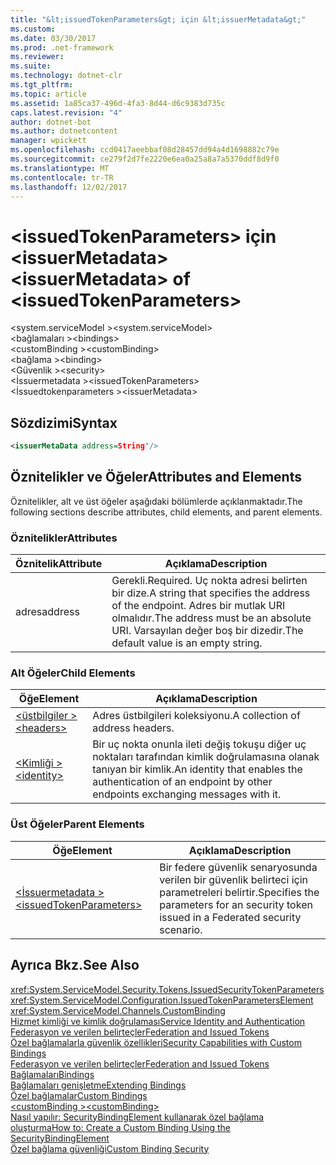 ```yaml
---
title: "&lt;issuedTokenParameters&gt; için &lt;issuerMetadata&gt;"
ms.custom: 
ms.date: 03/30/2017
ms.prod: .net-framework
ms.reviewer: 
ms.suite: 
ms.technology: dotnet-clr
ms.tgt_pltfrm: 
ms.topic: article
ms.assetid: 1a85ca37-496d-4fa3-8d44-d6c9383d735c
caps.latest.revision: "4"
author: dotnet-bot
ms.author: dotnetcontent
manager: wpickett
ms.openlocfilehash: ccd0417aeebbaf08d28457dd94a4d1698882c79e
ms.sourcegitcommit: ce279f2d7fe2220e6ea0a25a8a7a5370ddf8d9f0
ms.translationtype: MT
ms.contentlocale: tr-TR
ms.lasthandoff: 12/02/2017
---
```

# <a name="ltissuermetadatagt-of-ltissuedtokenparametersgt"></a><span data-ttu-id="ff574-102">&lt;issuedTokenParameters&gt; için &lt;issuerMetadata&gt;</span><span class="sxs-lookup"><span data-stu-id="ff574-102">&lt;issuerMetadata&gt; of &lt;issuedTokenParameters&gt;</span></span>
<span data-ttu-id="ff574-103">\<system.serviceModel ></span><span class="sxs-lookup"><span data-stu-id="ff574-103">\<system.serviceModel></span></span>  
<span data-ttu-id="ff574-104">\<bağlamaları ></span><span class="sxs-lookup"><span data-stu-id="ff574-104">\<bindings></span></span>  
<span data-ttu-id="ff574-105">\<customBinding ></span><span class="sxs-lookup"><span data-stu-id="ff574-105">\<customBinding></span></span>  
<span data-ttu-id="ff574-106">\<bağlama ></span><span class="sxs-lookup"><span data-stu-id="ff574-106">\<binding></span></span>  
<span data-ttu-id="ff574-107">\<Güvenlik ></span><span class="sxs-lookup"><span data-stu-id="ff574-107">\<security></span></span>  
<span data-ttu-id="ff574-108">\<İssuermetadata ></span><span class="sxs-lookup"><span data-stu-id="ff574-108">\<issuedTokenParameters></span></span>  
<span data-ttu-id="ff574-109">\<İssuedtokenparameters ></span><span class="sxs-lookup"><span data-stu-id="ff574-109">\<issuerMetadata></span></span>  
  
## <a name="syntax"></a><span data-ttu-id="ff574-110">Sözdizimi</span><span class="sxs-lookup"><span data-stu-id="ff574-110">Syntax</span></span>  
  
```xml  
<issuerMetaData address=String"/>  
```  
  
## <a name="attributes-and-elements"></a><span data-ttu-id="ff574-111">Öznitelikler ve Öğeler</span><span class="sxs-lookup"><span data-stu-id="ff574-111">Attributes and Elements</span></span>  
 <span data-ttu-id="ff574-112">Öznitelikler, alt ve üst öğeler aşağıdaki bölümlerde açıklanmaktadır.</span><span class="sxs-lookup"><span data-stu-id="ff574-112">The following sections describe attributes, child elements, and parent elements.</span></span>  
  
### <a name="attributes"></a><span data-ttu-id="ff574-113">Öznitelikler</span><span class="sxs-lookup"><span data-stu-id="ff574-113">Attributes</span></span>  
  
|<span data-ttu-id="ff574-114">Öznitelik</span><span class="sxs-lookup"><span data-stu-id="ff574-114">Attribute</span></span>|<span data-ttu-id="ff574-115">Açıklama</span><span class="sxs-lookup"><span data-stu-id="ff574-115">Description</span></span>|  
|---------------|-----------------|  
|<span data-ttu-id="ff574-116">adres</span><span class="sxs-lookup"><span data-stu-id="ff574-116">address</span></span>|<span data-ttu-id="ff574-117">Gerekli.</span><span class="sxs-lookup"><span data-stu-id="ff574-117">Required.</span></span> <span data-ttu-id="ff574-118">Uç nokta adresi belirten bir dize.</span><span class="sxs-lookup"><span data-stu-id="ff574-118">A string that specifies the address of the endpoint.</span></span> <span data-ttu-id="ff574-119">Adres bir mutlak URI olmalıdır.</span><span class="sxs-lookup"><span data-stu-id="ff574-119">The address must be an absolute URI.</span></span> <span data-ttu-id="ff574-120">Varsayılan değer boş bir dizedir.</span><span class="sxs-lookup"><span data-stu-id="ff574-120">The default value is an empty string.</span></span>|  
  
### <a name="child-elements"></a><span data-ttu-id="ff574-121">Alt Öğeler</span><span class="sxs-lookup"><span data-stu-id="ff574-121">Child Elements</span></span>  
  
|<span data-ttu-id="ff574-122">Öğe</span><span class="sxs-lookup"><span data-stu-id="ff574-122">Element</span></span>|<span data-ttu-id="ff574-123">Açıklama</span><span class="sxs-lookup"><span data-stu-id="ff574-123">Description</span></span>|  
|-------------|-----------------|  
|[<span data-ttu-id="ff574-124">\<üstbilgiler ></span><span class="sxs-lookup"><span data-stu-id="ff574-124">\<headers></span></span>](../../../../../docs/framework/configure-apps/file-schema/wcf/headers-element.md)|<span data-ttu-id="ff574-125">Adres üstbilgileri koleksiyonu.</span><span class="sxs-lookup"><span data-stu-id="ff574-125">A collection of address headers.</span></span>|  
|[<span data-ttu-id="ff574-126">\<Kimliği ></span><span class="sxs-lookup"><span data-stu-id="ff574-126">\<identity></span></span>](../../../../../docs/framework/configure-apps/file-schema/wcf/identity.md)|<span data-ttu-id="ff574-127">Bir uç nokta onunla ileti değiş tokuşu diğer uç noktaları tarafından kimlik doğrulamasına olanak tanıyan bir kimlik.</span><span class="sxs-lookup"><span data-stu-id="ff574-127">An identity that enables the authentication of an endpoint by other endpoints exchanging messages with it.</span></span>|  
  
### <a name="parent-elements"></a><span data-ttu-id="ff574-128">Üst Öğeler</span><span class="sxs-lookup"><span data-stu-id="ff574-128">Parent Elements</span></span>  
  
|<span data-ttu-id="ff574-129">Öğe</span><span class="sxs-lookup"><span data-stu-id="ff574-129">Element</span></span>|<span data-ttu-id="ff574-130">Açıklama</span><span class="sxs-lookup"><span data-stu-id="ff574-130">Description</span></span>|  
|-------------|-----------------|  
|[<span data-ttu-id="ff574-131">\<İssuermetadata ></span><span class="sxs-lookup"><span data-stu-id="ff574-131">\<issuedTokenParameters></span></span>](../../../../../docs/framework/configure-apps/file-schema/wcf/issuedtokenparameters.md)|<span data-ttu-id="ff574-132">Bir federe güvenlik senaryosunda verilen bir güvenlik belirteci için parametreleri belirtir.</span><span class="sxs-lookup"><span data-stu-id="ff574-132">Specifies the parameters for an security token issued in a Federated security scenario.</span></span>|  
  
## <a name="see-also"></a><span data-ttu-id="ff574-133">Ayrıca Bkz.</span><span class="sxs-lookup"><span data-stu-id="ff574-133">See Also</span></span>  
 <xref:System.ServiceModel.Security.Tokens.IssuedSecurityTokenParameters>  
 <xref:System.ServiceModel.Configuration.IssuedTokenParametersElement>  
 <xref:System.ServiceModel.Channels.CustomBinding>  
 [<span data-ttu-id="ff574-134">Hizmet kimliği ve kimlik doğrulaması</span><span class="sxs-lookup"><span data-stu-id="ff574-134">Service Identity and Authentication</span></span>](../../../../../docs/framework/wcf/feature-details/service-identity-and-authentication.md)  
 [<span data-ttu-id="ff574-135">Federasyon ve verilen belirteçler</span><span class="sxs-lookup"><span data-stu-id="ff574-135">Federation and Issued Tokens</span></span>](../../../../../docs/framework/wcf/feature-details/federation-and-issued-tokens.md)  
 [<span data-ttu-id="ff574-136">Özel bağlamalarla güvenlik özellikleri</span><span class="sxs-lookup"><span data-stu-id="ff574-136">Security Capabilities with Custom Bindings</span></span>](../../../../../docs/framework/wcf/feature-details/security-capabilities-with-custom-bindings.md)  
 [<span data-ttu-id="ff574-137">Federasyon ve verilen belirteçler</span><span class="sxs-lookup"><span data-stu-id="ff574-137">Federation and Issued Tokens</span></span>](../../../../../docs/framework/wcf/feature-details/federation-and-issued-tokens.md)  
 [<span data-ttu-id="ff574-138">Bağlamaları</span><span class="sxs-lookup"><span data-stu-id="ff574-138">Bindings</span></span>](../../../../../docs/framework/wcf/bindings.md)  
 [<span data-ttu-id="ff574-139">Bağlamaları genişletme</span><span class="sxs-lookup"><span data-stu-id="ff574-139">Extending Bindings</span></span>](../../../../../docs/framework/wcf/extending/extending-bindings.md)  
 [<span data-ttu-id="ff574-140">Özel bağlamalar</span><span class="sxs-lookup"><span data-stu-id="ff574-140">Custom Bindings</span></span>](../../../../../docs/framework/wcf/extending/custom-bindings.md)  
 [<span data-ttu-id="ff574-141">\<customBinding ></span><span class="sxs-lookup"><span data-stu-id="ff574-141">\<customBinding></span></span>](../../../../../docs/framework/configure-apps/file-schema/wcf/custombinding.md)  
 [<span data-ttu-id="ff574-142">Nasıl yapılır: SecurityBindingElement kullanarak özel bağlama oluşturma</span><span class="sxs-lookup"><span data-stu-id="ff574-142">How to: Create a Custom Binding Using the SecurityBindingElement</span></span>](../../../../../docs/framework/wcf/feature-details/how-to-create-a-custom-binding-using-the-securitybindingelement.md)  
 [<span data-ttu-id="ff574-143">Özel bağlama güvenliği</span><span class="sxs-lookup"><span data-stu-id="ff574-143">Custom Binding Security</span></span>](../../../../../docs/framework/wcf/samples/custom-binding-security.md)
